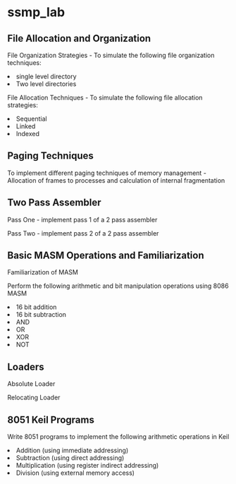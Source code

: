 # ssmp_lab
<h2>File Allocation and Organization</h2>
<p>File Organization Strategies - To simulate the following file organization techniques:
<li>single level directory</li>
<li>Two level directories</li><p>
<p>File Allocation Techniques - To simulate the following file allocation strategies:
<li>Sequential</li>
<li>Linked</li>
<li>Indexed</li></p>

<h2>Paging Techniques</h2>
<p>To implement different paging techniques of memory management - Allocation of frames to processes and calculation of internal fragmentation</p>

<h2>Two Pass Assembler</h2>
<p>Pass One - implement pass 1 of a 2 pass assembler</p>
<p>Pass Two - implement pass 2 of a 2 pass assembler</p>

<h2>Basic MASM Operations and Familiarization</h2>
<p>Familiarization of MASM</p>
<p>Perform the following arithmetic and bit manipulation operations using 8086 MASM
<li>16 bit addition</li>
<li>16 bit subtraction</li>
<li>AND</li>
<li>OR</li>
<li>XOR</li>
<li>NOT</li></p>

<h2>Loaders</h2>
<p>Absolute Loader</p>
<p>Relocating Loader</p>

<h2>8051 Keil Programs</h2>
<p>Write 8051 programs to implement the following arithmetic operations in Keil</p>
<p>
<li>Addition (using immediate addressing)</li>
<li>Subtraction (using direct addressing)</li>
<li>Multiplication (using register indirect addressing)</li>
<li>Division (using external memory access)</li>
</p>
